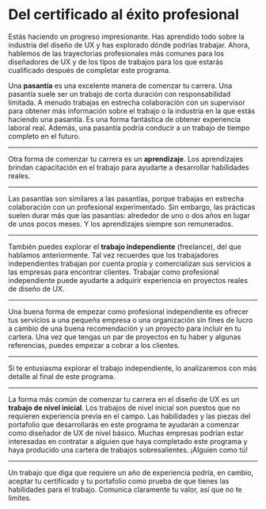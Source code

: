 # Del certificado al éxito profesional

Estás haciendo un progreso impresionante. Has aprendido todo sobre la industria del diseño de UX y has explorado dónde podrías trabajar. Ahora, hablemos de las trayectorias profesionales más comunes para los diseñadores de UX y de los tipos de trabajos para los que estarás cualificado después de completar este programa.

Una **pasantía** es una excelente manera de comenzar tu carrera. Una pasantía suele ser un trabajo de corta duración con responsabilidad limitada. A menudo trabajas en estrecha colaboración con un supervisor para obtener más información sobre el trabajo o la industria en la que estás haciendo una pasantía. Es una forma fantástica de obtener experiencia laboral real. Además, una pasantía podría conducir a un trabajo de tiempo completo en el futuro.

---

Otra forma de comenzar tu carrera es un **aprendizaje**. Los aprendizajes brindan capacitación en el trabajo para ayudarte a desarrollar habilidades reales.

---

Las pasantías son similares a las pasantías, porque trabajas en estrecha colaboración con un profesional experimentado. Sin embargo, las prácticas suelen durar más que las pasantías: alrededor de uno o dos años en lugar de unos pocos meses. Y los aprendizajes siempre son remunerados.

---

También puedes explorar el **trabajo independiente** (freelance), del que hablamos anteriormente. Tal vez recuerdes que los trabajadores independientes trabajan por cuenta propia y comercializan sus servicios a las empresas para encontrar clientes. Trabajar como profesional independiente puede ayudarte a adquirir experiencia en proyectos reales de diseño de UX.

---

Una buena forma de empezar como profesional independiente es ofrecer tus servicios a una pequeña empresa o una organización sin fines de lucro a cambio de una buena recomendación y un proyecto para incluir en tu cartera. Una vez que tengas un par de proyectos en tu haber y algunas referencias, puedes empezar a cobrar a los clientes.

---

Si te entusiasma explorar el trabajo independiente, lo analizaremos con más detalle al final de este programa.

---

La forma más común de comenzar tu carrera en el diseño de UX es un **trabajo de nivel inicial**. Los trabajos de nivel inicial son puestos que no requieren experiencia previa en el campo. Las habilidades y las piezas del portafolio que desarrollarás en este programa te ayudarán a comenzar como diseñador de UX de nivel básico. Muchas empresas podrían estar interesadas en contratar a alguien que haya completado este programa y haya producido una cartera de trabajos sobresalientes. ¡Alguien como tú!

---

Un trabajo que diga que requiere un año de experiencia podría, en cambio, aceptar tu certificado y tu portafolio como prueba de que tienes las habilidades para el trabajo. Comunica claramente tu valor, así que no te limites.
